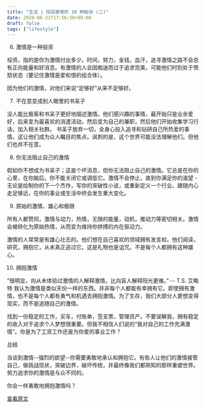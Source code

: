 ```yaml
---
title: "生活 | 找回激情的 10 种秘诀 (二)"
date: 2020-06-21T17:56:56+08:00
draft: false 
tags: ["lifestyle"]
---
```


6. 激情是一种投资

投资，指的是你为激情付出多少。时间，努力，金钱，血汗，追寻激情之路不会总有正向能量和好消息。有激情的人会因痴迷而过于追求完美，可能他们时刻处于愤怒状态（要记住激情是爱和恨的组合体）。

因为他们的激情，对他们来说“足够好”从来不足够好。

<!--more-->

7. 不在意变成别人眼里的书呆子

没人能比极客和书呆子更好地描述激情。他们感兴趣的事情，最开始只是业余爱好，后来变为最喜欢的消遣活动，然后变为自己的兼职，然后他们开始收集学习行话，加入相关社群。
书呆子放弃一切，全身心投入追寻和钻研自己所热爱的事情。这让他们成为众人瞩目的焦点。讽刺的是，这个世界可能没法理解他们。但他们也并不在意。

8. 你无法阻止自己的激情

假如你不想成为书呆子；这是个坏消息，但你无法阻止自己的激情。它总是在你的心里，在你脑后。你不能关闭它或调低它。激情不会停止，直到你满足你的渴望 - 无论是绘制你的下一个杰作，写你的突破性小说，或重新定义一个行业。跟随内心走足够远，在你的事业或生活中终会发生重大变化。

9. 原始的激情、雄心和极限

所有人都赞同，激情与动力，热情，无限的能量，动机，推动力等密切相关。激情会被转化为原始热情，从而变为维持你拼搏的内在驱动力。

激情的人常常是有雄心壮志的。他们想在自己喜欢的领域拥有发言权。他们阅读，研究，拥抱它，从未真正逃过它。这是礼物也是诅咒。不是每个人都拥有这种雄心。

10. 拥抱激情

“很明显，向从未体验过激情的人解释激情，比向盲人解释阳光更难。” -- T.S. 艾略特
我认为激情是类似天份一样的东西。并非每个人都能有幸拥有它。即使拥有激情，也不是每个人都有勇气和机遇去拥抱激情。为了生存，我们大部分人更想变得现实，而不是追随自己的激情。

找到一份稳定的工作，买车，付账单，签支票，管理资产。不要误解我，拥有稳定的收入对于追求个人梦想很重要。但我不相信人们说的“我对自己的工作充满激情”。你是为了工资工作还是为你爱的事业工作？

总结

当谈到激情--强烈的欲望--你需要勇敢地承认和拥抱它。有些人让他们的激情接管自己，做挑战现状，突破边界，破坏传统，并最终像我们都熟知的那样重塑世界。努力追求你的激情是与众不同的。

你会一样勇敢地拥抱激情吗？

[查看原文](https://www.hongkiat.com/blog/finding-passion/)